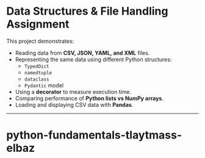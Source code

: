 # Data Structures & File Handling Assignment

This project demonstrates:
- Reading data from **CSV, JSON, YAML, and XML** files.  
- Representing the same data using different Python structures:  
  - `TypedDict`  
  - `namedtuple`  
  - `dataclass`  
  - `Pydantic` model  
- Using a **decorator** to measure execution time.  
- Comparing performance of **Python lists vs NumPy arrays**.  
- Loading and displaying CSV data with **Pandas**.  

---

# python-fundamentals-tlaytmass-elbaz

